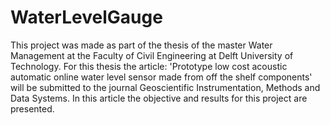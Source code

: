 # WaterLevelGauge
This project was made as part of the thesis of the master Water Management at the Faculty of Civil Engineering at Delft University of Technology. For this thesis the article: 'Prototype low cost acoustic automatic online water level sensor made from off the shelf components' will be submitted to the journal Geoscientific Instrumentation, Methods and Data Systems. In this article the objective and results for this project are presented. 
